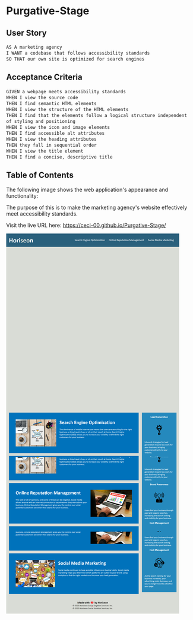 # Purgative-Stage

## User Story

```
AS A marketing agency
I WANT a codebase that follows accessibility standards
SO THAT our own site is optimized for search engines
```

## Acceptance Criteria

```
GIVEN a webpage meets accessibility standards
WHEN I view the source code
THEN I find semantic HTML elements
WHEN I view the structure of the HTML elements
THEN I find that the elements follow a logical structure independent of styling and positioning
WHEN I view the icon and image elements
THEN I find accessible alt attributes
WHEN I view the heading attributes
THEN they fall in sequential order
WHEN I view the title element
THEN I find a concise, descriptive title
```

## Table of Contents

The following image shows the web application's appearance and functionality:

The purpose of this is to make the marketing agency's website effectively meet accessibility standards.

Visit the live URL here: https://ceci-00.github.io/Purgative-Stage/

![The webpage includes the following: navigation bar, header image, and cards with images and text at the bottom of the page.](./assets/images/Purgative-Stage.png)